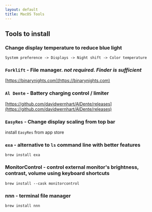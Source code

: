 ```yaml
---
layout: default
title: MacOS Tools
---
```


## Tools to install

### Change display temperature to reduce blue light
`System preference -> Displays -> Night shift -> Color temperature`
### `Forklift` - File manager. *not required. Finder is sufficient*
[https://binarynights.com](https://binarynights.com)
### `Al Dente` - Battery charging control / limiter
[https://github.com/davidwernhart/AlDente/releases](https://github.com/davidwernhart/AlDente/releases)
### `EasyRes` - Change display scaling from top bar
install `EasyRes` from app store
### `exa` - alternative to `ls` command line with better features
`brew install exa`
### MonitorControl - control external monitor's brightness, contrast, volume using keyboard shortcuts
`brew install --cask monitorcontrol`
### nnn - terminal file manager
`brew install nnn`
